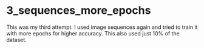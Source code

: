 # 3_sequences_more_epochs
This was my third attempt. I used image sequences again and tried to train it with more epochs for higher accuracy. This also used just 10% of the dataset.
